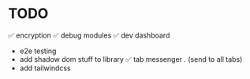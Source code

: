 # TODO

✅ encryption
✅ debug modules
✅ dev dashboard
-   e2e testing
-   add shadow dom stuff to library
✅  tab messenger . (send to all tabs)
-   add tailwindcss
